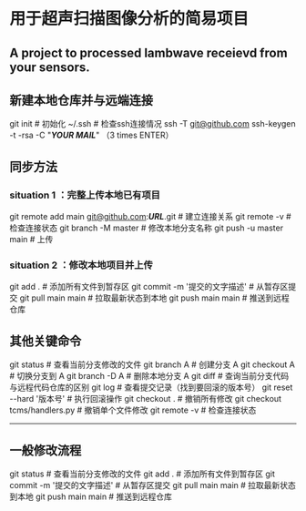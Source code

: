 # 用于超声扫描图像分析的简易项目
A project to processed lambwave receievd from your sensors.
---
## 新建本地仓库并与远端连接
git init # 初始化
~/.ssh # 检查ssh连接情况
ssh -T git@github.com
ssh-keygen -t -rsa -C "***YOUR MAIL***" （3 times ENTER）

## 同步方法
### situation 1 ：完整上传本地已有项目
git remote add main git@github.com:***URL***.git # 建立连接关系
git remote -v # 检查连接状态
git branch -M master # 修改本地分支名称
git push -u master main # 上传

### situation 2 ：修改本地项目并上传
git add .  # 添加所有文件到暂存区
git commit -m '提交的文字描述'  # 从暂存区提交
git pull main main    # 拉取最新状态到本地
git push main main  # 推送到远程仓库

## 其他关键命令
git status  # 查看当前分支修改的文件
git branch A  # 创建分支 A
git checkout A  # 切换分支到 A
git branch -D A  # 删除本地分支 A
git diff  # 查询当前分支代码与远程代码仓库的区别
git log  # 查看提交记录（找到要回滚的版本号）
git reset --hard '版本号'  # 执行回滚操作
git checkout .  # 撤销所有修改
git checkout tcms/handlers.py  # 撤销单个文件修改
git remote -v # 检查连接状态

---
## 一般修改流程
git status  # 查看当前分支修改的文件
git add .  # 添加所有文件到暂存区
git commit -m '提交的文字描述'  # 从暂存区提交
git pull main main    # 拉取最新状态到本地
git push main main  # 推送到远程仓库

